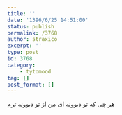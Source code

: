```yaml
---
title: ''
date: '1396/6/25 14:51:00'
status: publish
permalink: /3768
author: straxico
excerpt: ''
type: post
id: 3768
category:
    - tytomood
tag: []
post_format: []
---
```

هر چی که تو دیوونه ای من از تو دیوونه ترم